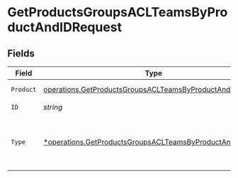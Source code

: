 # GetProductsGroupsACLTeamsByProductAndIDRequest


## Fields

| Field                                                                                                                                  | Type                                                                                                                                   | Required                                                                                                                               | Description                                                                                                                            |
| -------------------------------------------------------------------------------------------------------------------------------------- | -------------------------------------------------------------------------------------------------------------------------------------- | -------------------------------------------------------------------------------------------------------------------------------------- | -------------------------------------------------------------------------------------------------------------------------------------- |
| `Product`                                                                                                                              | [operations.GetProductsGroupsACLTeamsByProductAndIDProduct](../../models/operations/getproductsgroupsaclteamsbyproductandidproduct.md) | :heavy_check_mark:                                                                                                                     | Cribl Product                                                                                                                          |
| `ID`                                                                                                                                   | *string*                                                                                                                               | :heavy_check_mark:                                                                                                                     | Group ID                                                                                                                               |
| `Type`                                                                                                                                 | [*operations.GetProductsGroupsACLTeamsByProductAndIDType](../../models/operations/getproductsgroupsaclteamsbyproductandidtype.md)      | :heavy_minus_sign:                                                                                                                     | resource type by which to filter access levels                                                                                         |